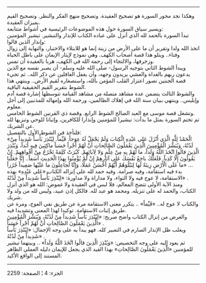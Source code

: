 ------------------------------------------------------------------------

وهكذا نجد محور السورة هو تصحيح العقيدة. وتصحيح منهج الفكر والنظر. وتصحيح
القيم بميزان العقيدة.  
ويسير سياق السورة حول هذه الموضوعات الرئيسية في أشواط متتابعة:  
تبدأ السورة بالحمد لله الذي أنزل على عباده الكتاب للإنذار والتبشير.
تبشير المؤمنين وإنذار الذين قالوا:  
اتخذ الله ولدا وتقرير أن ما على الأرض من زينة إنما هو للابتلاء
والاختبار، والنهاية إلى زوال وفناء.. ويتلو هذا قصة أصحاب الكهف. وهي
نموذج لإيثار الإيمان على باطل الحياة وزخرفها، والالتجاء إلى رحمة الله في
الكهف، هربا بالعقيدة أن تمس.  
ويبدأ الشوط الثاني بتوجيه الرسول- صلى الله عليه وسلم- أن يصبر نفسه مع
الذين يدعون ربهم بالغداة والعشي يريدون وجهه، وأن يغفل الغافلين عن ذكر
الله.. ثم تجيء قصة الجنتين تصور اعتزاز القلب المؤمن بالله، واستصغاره
لقيم الأرض.. وينتهي هذا الشوط بتقرير القيم الحقيقية الباقية.  
والشوط الثالث يتضمن عدة مشاهد متصلة من مشاهد القيامة تتوسطها إشارة قصة
آدم وإبليس.. وينتهي ببيان سنة الله في إهلاك الظالمين، ورحمة الله وإمهاله
للمذنبين إلى أجل معلوم.  
وتشغل قصة موسى مع العبد الصالح الشوط الرابع. وقصة ذي القرنين الشوط
الخامس.  
ثم تختم السورة بمثل ما بدأت: تبشيرا للمؤمنين وإنذارا للكافرين، وإثباتا
للوحي وتنزيها لله عن الشريك.  
فلنأخذ في الشوط الأول بالتفصيل:  
«الْحَمْدُ لِلَّهِ الَّذِي أَنْزَلَ عَلى عَبْدِهِ الْكِتابَ وَلَمْ يَجْعَلْ لَهُ عِوَجاً. قَيِّماً. لِيُنْذِرَ بَأْساً
شَدِيداً مِنْ لَدُنْهُ، وَيُبَشِّرَ الْمُؤْمِنِينَ الَّذِينَ يَعْمَلُونَ الصَّالِحاتِ أَنَّ لَهُمْ أَجْراً حَسَناً
ماكِثِينَ فِيهِ أَبَداً، وَيُنْذِرَ الَّذِينَ قالُوا اتَّخَذَ اللَّهُ وَلَداً، ما لَهُمْ بِهِ مِنْ عِلْمٍ وَلا
لِآبائِهِمْ. كَبُرَتْ كَلِمَةً تَخْرُجُ مِنْ أَفْواهِهِمْ. إِنْ يَقُولُونَ إِلَّا كَذِباً. فَلَعَلَّكَ باخِعٌ نَفْسَكَ
عَلى آثارِهِمْ إِنْ لَمْ يُؤْمِنُوا بِهذَا الْحَدِيثِ أَسَفاً.. إِنَّا جَعَلْنا ما عَلَى الْأَرْضِ زِينَةً
لَها لِنَبْلُوَهُمْ أَيُّهُمْ أَحْسَنُ عَمَلًا، وَإِنَّا لَجاعِلُونَ ما عَلَيْها صَعِيداً جُرُزاً» ...  
بدء فيه استقامة، وفيه صرامة. وفيه حمد لله على إنزاله الكتاب «عَلى عَبْدِهِ»
بهذه الاستقامة، لا عوج فيه ولا التواء، ولا مداراة ولا مداورة: «لِيُنْذِرَ
بَأْساً شَدِيداً مِنْ لَدُنْهُ» .  
ومنذ الآية الأولى تتضح المعالم، فلا لبس في العقيدة ولا غموض: الله هو
الذي أنزل الكتاب، والحمد له على تنزيله. ومحمد هو عبد لله. فالكل إذن
عبيد، وليس لله من ولد ولا شريك.  
والكتاب لا عوج له.. «قَيِّماً» .. يتكرر معنى الاستقامة مرة عن طريق نفي
العوج، ومرة عن طريق إثبات الاستقامة. توكيدا لهذا المعنى وتشديدا فيه.  
والغرض من إنزال الكتاب واضح صريح: «لِيُنْذِرَ بَأْساً شَدِيداً مِنْ لَدُنْهُ، وَيُبَشِّرَ
الْمُؤْمِنِينَ الَّذِينَ يَعْمَلُونَ الصَّالِحاتِ أَنَّ لَهُمْ أَجْراً حَسَناً» .  
ويغلب ظل الإنذار الصارم في التعبير كله. فهو يبدأ به على وجه الإجمال:
«لِيُنْذِرَ بَأْساً شَدِيداً مِنْ لَدُنْهُ» .  
ثم يعود إليه على وجه التخصيص: «وَيُنْذِرَ الَّذِينَ قالُوا اتَّخَذَ اللَّهُ وَلَداً» ..
وبينهما تبشير للمؤمنين «الَّذِينَ يَعْمَلُونَ الصَّالِحاتِ» بهذا القيد الذي يجعل
للإيمان دليله العملي الظاهر المستند إلى الواقع الأكيد.

------------------------------------------------------------------------

الجزء: 4 ¦ الصفحة: 2259

